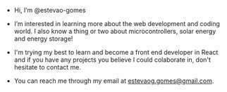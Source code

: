 - Hi, I’m @estevao-gomes
- I’m interested in learning more about the web development and coding world. I also know a thing or two about microcontrollers, solar energy and energy storage!
- I'm trying my best to learn and become a front end developer in React and if you have any projects you believe I could colaborate in, don't hesitate to contact me.

- You can reach me through my email at estevaog.gomes@gmail.com.

